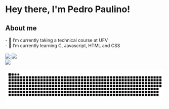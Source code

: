 <h1>Hey there, I'm Pedro Paulino!</h1>
<p><h2>About me</h2></p>
- 🔭 I’m currently taking a technical course at UFV<br>
- 🌱 I’m currently learning C, Javascript, HTML and CSS
<br></br>

<div>
  <a href="https://github.com/PLPaulino">
  <img height="165em" src="https://github-readme-stats.vercel.app/api?username=PLPaulino&show_icons=true&theme=merko&include_all_commits=true&count_private=true"/>
  <img height="165em" src="https://github-readme-stats.vercel.app/api/top-langs/?username=PLPaulino&layout=compact&langs_count=7&theme=merko"/>
</div>

<div> 
  <a href="https://www.linkedin.com/in/pedro-lucas-paulino/" target="_blank"><img src="https://img.shields.io/badge/-LinkedIn-%230077B5?style=for-the-badge&logo=linkedin&logoColor=white" target="_blank"></a> 
 
 ![Snake animation](https://github.com/PLPaulino/PLPaulino/blob/output/github-contribution-grid-snake.svg)
 
</div>
